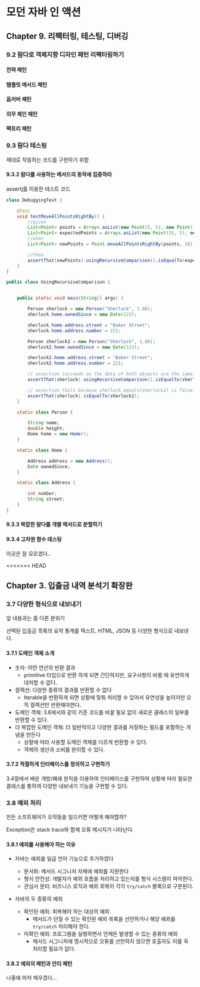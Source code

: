# 모던 자바 인 액션

## Chapter 9. 리팩터링, 테스팅, 디버깅

### 9.2 람다로 객체지향 디자인 패턴 리팩터링하기

#### 전략 패턴

#### 템플릿 메서드 패턴

#### 옵저버 패턴

#### 의무 체인 패턴

#### 팩토리 패턴

### 9.3 람다 테스팅

제대로 작동하는 코드를 구현하기 위함

#### 9.3.2 람다를 사용하는 메서드의 동작에 집중하라

assertj를 이용한 테스트 코드

```java
class DebuggingTest {

    @Test
    void testMoveAllPointsRightBy() {
        //given
        List<Point> points = Arrays.asList(new Point(5, 5), new Point(10, 5));
        List<Point> expectedPoints = Arrays.asList(new Point(15, 5), new Point(20, 5));
        //when
        List<Point> newPoints = Point.moveAllPointsRightBy(points, 10);

        //then
        assertThat(newPoints).usingRecursiveComparison().isEqualTo(expectedPoints);
    }
}
```

```java
public class UsingRecursiveComparison {


    public static void main(String[] args) {

        Person sherlock = new Person("Sherlock", 1.80);
        sherlock.home.ownedSince = new Date(123);

        sherlock.home.address.street = "Baker Street";
        sherlock.home.address.number = 221;

        Person sherlock2 = new Person("Sherlock", 1.80);
        sherlock2.home.ownedSince = new Date(123);

        sherlock2.home.address.street = "Baker Street";
        sherlock2.home.address.number = 221;

        // assertion succeeds as the data of both objects are the same.
        assertThat(sherlock).usingRecursiveComparison().isEqualTo(sherlock2);

        // assertion fails because sherlock.equals(sherlock2) is false.
        assertThat(sherlock).isEqualTo(sherlock2);
    }

    static class Person {

        String name;
        double height;
        Home home = new Home();
    }

    static class Home {

        Address address = new Address();
        Date ownedSince;
    }

    static class Address {

        int number;
        String street;
    }
}
```

#### 9.3.3 복잡한 람다를 개별 메서드로 분할하기

#### 9.3.4 고차원 함수 테스팅

이곳은 잘 모르겠다..


<<<<<<< HEAD
## Chapter 3. 입출금 내역 분석기 확장판

### 3.7 다양한 형식으로 내보내기

앞 내용과는 좀 다른 분위기

선택된 입출금 목록의 요약 통계를 텍스트, HTML, JSON 등 다양한 형식으로 내보낸다.

#### 3.7.1 도메인 객체 소개

- 숫자: 어떤 연산의 반환 결과
  - primitive 타입으로 반환 하게 되면 간단하지만, 요구사항이 바뀔 때 유연하게 대처할 수 없다.
- 컬렉션: 다양한 종류의 결과를 반환할 수 없다
  - Iterable을 반환하게 되면 상황에 맞춰 처리할 수 있어서 유연성을 높이지만 오직 컬렉션만 반환해야한다.
- 도메인 객체: 3.6에서와 같이 키존 코드를 바꿀 필요 없이 새로운 클래스의 일부를 반환할 수 있다.
- 더 복잡한 도메인 객체: 더 일반적이고 다양한 결과를 저장하는 필드를 포함하는 개념을 만든다
  - 상황에 따라 사용할 도메인 객체를 다르게 반환할 수 있다.
  - 객체의 생산과 소비를 분리할 수 있다.

#### 3.7.2 적절하게 인터페이스를 정의하고 구현하기

3.4절에서 배운 개방/폐쇄 원칙을 이용하여 인터페이스를 구현하여 상황에 따라 필요한 클래스를 통하여 다양한 내보내기 기능을 구현할 수 있다.

### 3.8 예외 처리

만든 소프트웨어가 오작동을 일으키면 어떻게 해야할까?

Exception은 stack trace와 함께 오류 메시지가 나타난다.

#### 3.8.1 예외를 사용해야 하는 이유

- 자바는 예외를 일급 언어 기능으로 추가하였다
  - 문서화: 메서드 시그니처 자체에 예외를 지원한다
  - 형식 안전성: 개발자가 예외 흐름을 처리하고 있는지를 형식 시스템이 파악한다.
  - 관심사 분리: 비즈니스 로직과 예외 회복이 각각 `try/catch` 블록으로 구분된다.

- 자바의 두 종류의 예외
  - 확인된 예외: 회복해야 하는 대상의 예외.
    - 메서드가 던질 수 있는 확인된 예외 목록을 선언하거나 해당 예외를 `try/catch` 처리해야 한다.
  - 미확인 예외: 프로그램을 실행하면서 언제든 발생할 수 있는 종류의 예외
    - 메서드 시그니처에 명시적으로 오류를 선언하지 않으면 호출자도 이를 꼭 처리할 필요가 없다.

#### 3.8.2 예외의 패턴과 안티 패턴

나중에 마저 채우겠다...
